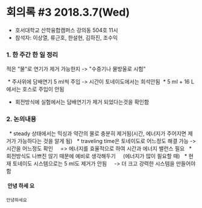 # 회의록 #3 2018.3.7(Wed)

  * 호서대학교 산학융합캠퍼스 강의동 504호 11시
  * 참석자: 이상열, 류근호, 한설현, 김하진, 조수익

### 1. 한 주간 한 일 정리

 적은 "물"로 연기가 제거 가능한지 -> "수증기나 물방울로 시험"

  * 주사위에 담배연기 5 ml씩 주입 -> 시간이 토네이도에서는 희석안됨
  * 5 ml + 16 L에서는 호스로 주입이 안됨
  * 회전방식에 실험에서는 담배연기가 제거 되었다는것을 확인함
   
### 2. 논의내용
   * steady 상태에서는 믹싱과 약간의 물로 충분히 제거됨(시간, 에너지가 주어지면 제거가 가능하다는 것을 알게 됨)
   * traveling time은 토네이도로 어느정도 해결 가능 -> 시간을 어느정도 확인
     => 에너지를 효율적으로 하여 시간과 에너지 밸런스 필요
   * 회전방식도 나쁘진 않기 때문에 예비로 생각해두기
     (에너지가 많이 필요할 때)
   * 현재 토네이도 시스템으로는 5 ml도 제거가 안됨
     -> 더 크고 강력한 시스템을 만들어야 함
    
####  안녕 하세 요

```
안녕하세요
```

